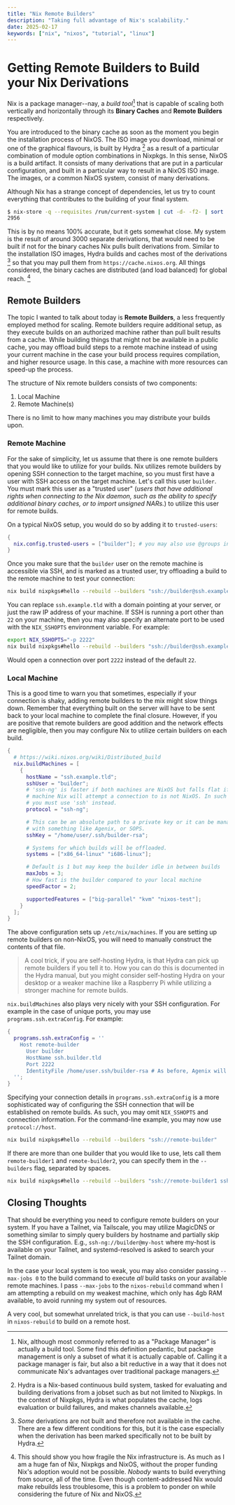 ```yaml
---
title: "Nix Remote Builders"
description: "Taking full advantage of Nix's scalability."
date: 2025-02-17
keywords: ["nix", "nixos", "tutorial", "linux"]
---
```


# Getting Remote Builders to Build your Nix Derivations

Nix is a package manager--nay, a _build tool_[^1] that is capable of scaling
both vertically and horizontally through its **Binary Caches** and **Remote
Builders** respectively.

You are introduced to the binary cache as soon as the moment you begin the
installation process of NixOS. The ISO image you download, minimal or one of the
graphical flavours, is built by Hydra [^2] as a result of a particular
combination of module option combinations in Nixpkgs. In this sense, NixOS is a
build artifact. It consists of many derivations that are put in a particular
configuration, and built in a particular way to result in a NixOS ISO image. The
images, or a common NixOS system, consist of many derivations.

Although Nix has a strange concept of dependencies, let us try to count
everything that contributes to the building of your final system.

```bash
$ nix-store -q --requisites /run/current-system | cut -d- -f2- | sort | uniq | wc -l
2956
```

This is by no means 100% accurate, but it gets somewhat close. My system is the
result of around 3000 separate derivations, that would need to be built if not
for the binary caches Nix pulls built derivations from. Similar to the
installation ISO images, Hydra builds and caches most of the derivations [^3] so
that you may pull them from `https://cache.nixos.org`. All things considered,
the binary caches are distributed (and load balanced) for global reach. [^4]

## Remote Builders

The topic I wanted to talk about today is **Remote Builders**, a less frequently
employed method for scaling. Remote builders require additional setup, as they
execute builds on an authorized machine rather than pull built results from a
cache. While building things that might not be available in a public cache, you
may offload build steps to a remote machine instead of using your current
machine in the case your build process requires compilation, and higher resource
usage. In this case, a machine with more resources can speed-up the process.

The structure of Nix remote builders consists of two components:

1. Local Machine
2. Remote Machine(s)

There is no limit to how many machines you may distribute your builds upon.

### Remote Machine

For the sake of simplicity, let us assume that there is one remote builders that
you would like to utilize for your builds. Nix utilizes remote builders by
opening SSH connection to the target machine, so you must first have a user with
SSH access on the target machine. Let's call this user `builder`. You must mark
this user as a "trusted user" (_users that have additional rights when
connecting to the Nix daemon, such as the ability to specify additional binary
caches, or to import unsigned NARs._) to utilize this user for remote builds.

On a typical NixOS setup, you would do so by adding it to `trusted-users`:

```nix
{
  nix.config.trusted-users = ["builder"]; # you may also use @groups instead
}
```

Once you make sure that the `builder` user on the remote machine is accessible
via SSH, and is marked as a trusted user, try offloading a build to the remote
machine to test your connection:

```bash
nix build nixpkgs#hello --rebuild --builders "ssh://builder@ssh.example.tld"
```

You can replace `ssh.example.tld` with a domain pointing at your server, or just
the raw IP address of your machine. If SSH is running a port other than `22` on
your machine, then you may also specify an alternate port to be used with the
`NIX_SSHOPTS` environment variable. For example:

```bash
export NIX_SSHOPTS="-p 2222"
nix build nixpkgs#hello --rebuild --builders "ssh://builder@ssh.example.tld"
```

Would open a connection over port `2222` instead of the default `22`.

### Local Machine

This is a good time to warn you that sometimes, especially if your connection is
shaky, adding remote builders to the mix might slow things down. Remember that
everything built on the server will have to be sent back to your local machine
to complete the final closure. However, if you are positive that remote builders
are good addition and the network effects are negligible, then you may configure
Nix to utilize certain builders on each build.

```nix
{
  # https://wiki.nixos.org/wiki/Distributed_build
  nix.buildMachines = [
    {
      hostName = "ssh.example.tld";
      sshUser = "builder";
      # 'ssn-ng' is faster if both machines are NixOS but falls flat if the
      # machine Nix will attempt a connection to is not NixOS. In such a case
      # you must use 'ssh' instead.
      protocol = "ssh-ng";

      # This can be an absolute path to a private key or it can be managed
      # with something like Agenix, or SOPS.
      sshKey = "/home/user/.ssh/builder-rsa";

      # Systems for which builds will be offloaded.
      systems = ["x86_64-linux" "i686-linux"];

      # Default is 1 but may keep the builder idle in between builds
      maxJobs = 3;
      # How fast is the builder compared to your local machine
      speedFactor = 2;

      supportedFeatures = ["big-parallel" "kvm" "nixos-test"];
    }
  ];
}
```

The above configuration sets up `/etc/nix/machines`. If you are setting up
remote builders on non-NixOS, you will need to manually construct the contents
of that file.

> A cool trick, if you are self-hosting Hydra, is that Hydra can pick up remote
> builders if you tell it to. How you can do this is documented in the Hydra
> manual, but you might consider self-hosting Hydra on your desktop or a weaker
> machine like a Raspberry Pi while utilizing a stronger machine for remote
> builds.

`nix.buildMachines` also plays very nicely with your SSH configuration. For
example in the case of unique ports, you may use `programs.ssh.extraConfig`. For
example:

```nix
{
  programs.ssh.extraConfig = ''
    Host remote-builder
      User builder
      HostName ssh.builder.tld
      Port 2222
      IdentityFile /home/user.ssh/builder-rsa # As before, Agenix will work here
  '';
}
```

Specifying your connection details in `programs.ssh.extraConfig` is a more
sophisticated way of configuring the SSH connection that will be established on
remote builds. As such, you may omit `NIX_SSHOPTS` and connection information.
For the command-line example, you may now use `protocol://host`.

```bash
nix build nixpkgs#hello --rebuild --builders "ssh://remote-builder"
```

If there are more than one builder that you would like to use, lets call them
`remote-builder1` and `remote-builder2`, you can specify them in the
`--builders` flag, separated by spaces.

```bash
nix build nixpkgs#hello --rebuild --builders "ssh://remote-builder1 ssh://remote-builder2"
```

## Closing Thoughts

That should be everything you need to configure remote builders on your system.
If you have a Tailnet, via Tailscale, you may utilize MagicDNS or something
similar to simply query builders by hostname and partially skip the SSH
configuration. E.g., `ssh-ng://builder@my-host` where my-host is available on
your Tailnet, and systemd-resolved is asked to search your Tailnet domain.

In the case your local system is too weak, you may also consider passing
`--max-jobs 0` to the build command to execute _all_ build tasks on your
available remote machines. I pass `--max-jobs` to the `nixos-rebuild` command
when I am attempting a rebuild on my weakest machine, which only has 4gb RAM
available, to avoid running my system out of resources.

A very cool, but somewhat unrelated trick, is that you can use `--build-host` in
`nixos-rebuild` to build on a remote host.

[^1]: Nix, although most commonly referred to as a "Package Manager" is actually
    a build tool. Some find this definition pedantic, but package management is
    only a subset of what it is actually capable of. Calling it a package
    manager is fair, but also a bit reductive in a way that it does not
    communicate Nix's advantages over traditional package managers.

[^2]: Hydra is a Nix-based continuous build system, tasked for evaluating and
    building derivations from a jobset such as but not limited to Nixpkgs. In
    the context of Nixpkgs, Hydra is what populates the cache, logs evaluation
    or build failures, and makes channels available.

[^3]: _Some_ derivations are not built and therefore not available in the cache.
    There are a few different conditions for this, but it is the case especially
    when the derivation has been marked specifically not to be built by Hydra.

[^4]: This should show you how fragile the Nix infrastructure is. As much as I
    am a huge fan of Nix, Nixpkgs and NixOS, without the proper funding Nix's
    adoption would not be possible. _Nobody_ wants to build everything from
    source, all of the time. Even though content-addressed Nix would make
    rebuilds less troublesome, this is a problem to ponder on while considering
    the future of Nix and NixOS.
